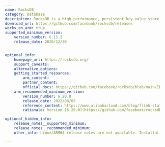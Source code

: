 ```yaml
---
name: RocksDB
category: Database
description: RocksDB is a high-performance, persistent key-value store developed by Facebook. It is optimized for fast, low-latency storage systems such as solid-state drives (SSDs) and persistent memory.
download_url: https://github.com/facebook/rocksdb/releases
works_on_arm: true
supported_minimum_version:
    version_number: 6.15.2
    release_date: 2020/12/30


optional_info:
    homepage_url: https://rocksdb.org/
    support_caveats:
    alternative_options:
    getting_started_resources:
        arm_content:
        partner_content:
        official_docs: https://github.com/facebook/rocksdb/blob/main/INSTALL.md
    arm_recommended_minimum_version:
        version_number: 6.20.0
        release_date: 2022/08/08
        reference_content: https://www.alibabacloud.com/blog/flink-state---backend-improvements-and-evolution-in-2021_599218
        rationale: Version [6.20.0](https://github.com/facebook/rocksdb/releases/tag/v6.20.3) introduced performance improvements for ARM, to relax CPU for better performance. This update addressed previous limitations, enabling Flink jobs and other applications to run efficiently on Arm servers. 

optional_hidden_info:
    release_notes__supported_minimum:
    release_notes__recommended_minimum:
    other_info: Linux/ARM64 release notes are not available. Installation and testing are done via the [tar archive](https://github.com/facebook/rocksdb/releases/tag/v6.15.2).

---
```


